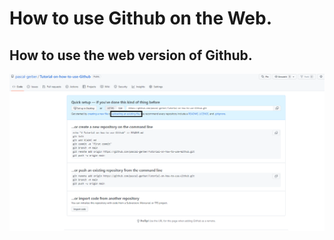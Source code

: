 # How to use Github on the Web.

## How to use the web version of Github.

![Random Image](https://github.com/pascal-gerber/Tutorial-on-how-to-use-Github/blob/main/Create%20a%20new%20reposetory%20web.PNG)